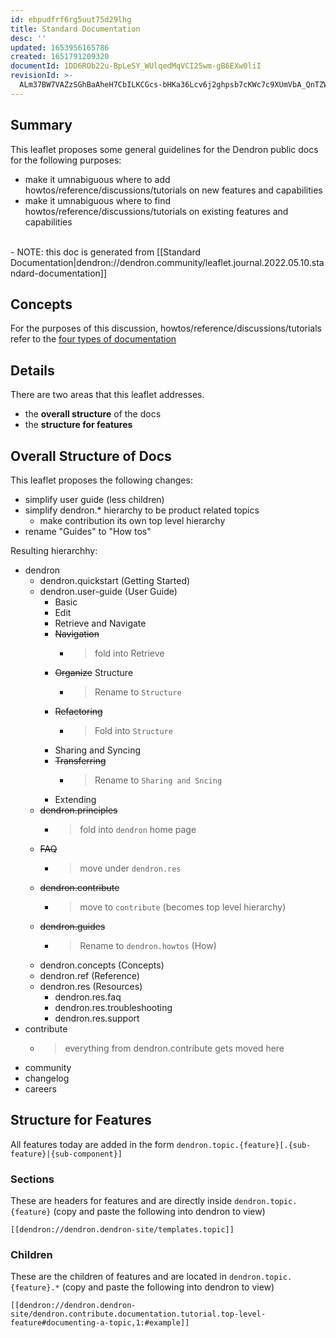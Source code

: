 ```yaml
---
id: ebpudfrf6rg5uut75d29lhg
title: Standard Documentation
desc: ''
updated: 1653956165786
created: 1651791209320
documentId: 1DD6ROb22u-BpLeSY_WUlqedMqVCI25wm-gB6EXw0liI
revisionId: >-
  ALm37BW7VAZzSGhBaAheH7CbILKCGcs-bHKa36Lcv6j2ghpsb7cKWc7c9XUmVbA_QnTZWyg2avSgftzVn8h04w
---
```


## Summary

This leaflet proposes some general guidelines for the Dendron public docs for the following purposes:
- make it umnabiguous where to add howtos/reference/discussions/tutorials on new features and capabilities
- make it umnabiguous where to find howtos/reference/discussions/tutorials on existing features and capabilities
<br/>
- NOTE: this doc is generated from [[Standard Documentation|dendron://dendron.community/leaflet.journal.2022.05.10.standard-documentation]]

## Concepts
For the purposes of this discussion, howtos/reference/discussions/tutorials refer to the [four types of documentation](https://kevinslin.com/notes/y0swab2mazgi1793kp3v7f7)

## Details

There are two areas that this leaflet addresses. 
- the **overall structure** of the docs 
- the **structure for features** 

## Overall Structure of Docs

This leaflet proposes the following changes:

- simplify user guide (less children)
- simplify dendron.* hierarchy to be product related topics 
    - make contribution its own top level hierarchy
- rename "Guides" to "How tos" 

Resulting hierarchhy:

- dendron
    - dendron.quickstart (Getting Started)
    - dendron.user-guide (User Guide)
        - Basic
        - Edit
        - Retrieve and Navigate 
        - ~~Navigation~~ 
            - > fold into Retrieve
        - ~~Organize~~ Structure 
            - > Rename to `Structure`
        - ~~Refactoring~~ 
            - > Fold into `Structure`
        - Sharing and Syncing
        - ~~Transferring~~ 
            - > Rename to `Sharing and Sncing`
        - Extending
    - ~~dendron.principles~~  
        - > fold into `dendron` home page
    - ~~FAQ~~ 
        - > move under `dendron.res`
    - ~~dendron.contribute~~
        - > move to `contribute` (becomes top level hierarchy)
    - ~~dendron.guides~~
        - > Rename to `dendron.howtos` (How)
    - dendron.concepts (Concepts)
    - dendron.ref (Reference)
    - dendron.res (Resources)
        - dendron.res.faq
        - dendron.res.troubleshooting
        - dendron.res.support
- contribute 
    - > everything from dendron.contribute gets moved here
- community
- changelog
- careers

## Structure for Features

All features today are added in the form `dendron.topic.{feature}[.{sub-feature}|{sub-component}]`

### Sections

These are headers for features and are directly inside `dendron.topic.{feature}` (copy and paste the following into dendron to view)

`[[dendron://dendron.dendron-site/templates.topic]]`

### Children
These are the children of features and are located in `dendron.topic.{feature}.*` (copy and paste the following into dendron to view)

`[[dendron://dendron.dendron-site/dendron.contribute.documentation.tutorial.top-level-feature#documenting-a-topic,1:#example]]`
